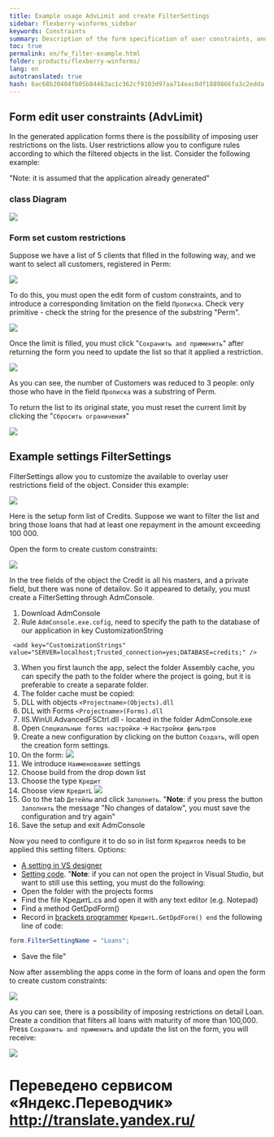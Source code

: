 ```yaml
--- 
title: Example usage AdvLimit and create FilterSettings 
sidebar: flexberry-winforms_sidebar 
keywords: Constraints 
summary: Description of the form specification of user constraints, and an indication of how to configure it to allow you to impose restrictions on detalam 
toc: true 
permalink: en/fw_filter-example.html 
folder: products/flexberry-winforms/ 
lang: en 
autotranslated: true 
hash: 6ac68b20404fb05b84463ac1c362cf9103d97aa714eac8df1889866fa3c2edda 
--- 
```


## Form edit user constraints (AdvLimit) 

In the generated application forms there is the possibility of imposing user restrictions on the lists. User restrictions allow you to configure rules according to which the filtered objects in the list. Consider the following example: 

"Note: it is assumed that the application already generated" 

### class Diagram 

![](/images/pages/products/flexberry-winforms/subsystems/limits/filter-ex-diagram.png) 

### Form set custom restrictions 

Suppose we have a list of 5 clients that filled in the following way, and we want to select all customers, registered in Perm: 

![](/images/pages/products/flexberry-winforms/subsystems/limits/filter-ex-list1.png) 

To do this, you must open the edit form of custom constraints, and to introduce a corresponding limitation on the field `Прописка`. Check very primitive - check the string for the presence of the substring "Perm". 

![](/images/pages/products/flexberry-winforms/subsystems/limits/filter-ex-list2.png) 

Once the limit is filled, you must click "`Сохранить and применить`" after returning the form you need to update the list so that it applied a restriction. 

![](/images/pages/products/flexberry-winforms/subsystems/limits/filter-ex-list3.png) 

As you can see, the number of Customers was reduced to 3 people: only those who have in the field `Прописка` was a substring of Perm. 

To return the list to its original state, you must reset the current limit by clicking the "`Сбросить ограничения`" 

![](/images/pages/products/flexberry-winforms/subsystems/limits/filter-ex-list4.png) 


## Example settings FilterSettings 

FilterSettings allow you to customize the available to overlay user restrictions field of the object. Consider this example: 

![](/images/pages/products/flexberry-winforms/subsystems/limits/filtersettings-ex0.png) 

Here is the setup form list of Credits. Suppose we want to filter the list and bring those loans that had at least one repayment in the amount exceeding 100 000. 

Open the form to create custom constraints: 

![](/images/pages/products/flexberry-winforms/subsystems/limits/filtersettings-ex1.png) 

In the tree fields of the object the Credit is all his masters, and a private field, but there was none of detailov. So it appeared to detaily, you must create a FilterSetting through AdmConsole. 

1. Download AdmConsole 
2. Rule `AdmConsole.exe.cofig`, need to specify the path to the database of our application in key CustomizationString 

```
 <add key="CustomizationStrings" value="SERVER=localhost;Trusted_connection=yes;DATABASE=credits;" /> 
``` 

3. When you first launch the app, select the folder Assembly cache, you can specify the path to the folder where the project is going, but it is preferable to create a separate folder. 
4. The folder cache must be copied: 
1. DLL with objects `<Projectname>(Objects).dll` 
2. DLL with Forms `<Projectname>(Forms).dll` 
3. IIS.WinUI.AdvancedFSCtrl.dll - located in the folder AdmConsole.exe 
5. Open `Специальные forms настройки` -> `Настройки фильтров` 
6. Create a new configuration by clicking on the button `Создать`, will open the creation form settings. 
7. On the form: ![](/images/pages/products/flexberry-winforms/subsystems/limits/filtersettings-ex2.png) 
1. We introduce `Наименование` settings 
2. Choose build from the drop down list 
3. Choose the type `Кредит` 
4. Choose view `КредитL` 
![](/images/pages/products/flexberry-winforms/subsystems/limits/filtersettings-ex3.png) 
6. Go to the tab `Детейлы` and click `Заполнить`. 
"__Note__: if you press the button `Заполнить` the message "No changes of datalow", you must save the configuration and try again" 
8. Save the setup and exit AdmConsole 

Now you need to configure it to do so in list form `Кредитов` needs to be applied this setting filters. Options: 
* [A setting in VS designer](fw_filter-settings.html) 
* [Setting code](fw_filter-settings.html). "__Note__: if you can not open the project in Visual Studio, but want to still use this setting, you must do the following: 
* Open the folder with the projects forms 
* Find the file КредитL.cs and open it with any text editor (e.g. Notepad) 
* Find a method GetDpdForm() 
* Record in [brackets programmer](fd_change-model.html) `КредитL.GetDpdForm() end` the following line of code: 

```csharp 
form.FilterSettingName = "Loans"; 
``` 

* Save the file" 

Now after assembling the apps come in the form of loans and open the form to create custom constraints: 

![](/images/pages/products/flexberry-winforms/subsystems/limits/filtersettings-ex4.png) 

As you can see, there is a possibility of imposing restrictions on detail Loan. Create a condition that filters all loans with maturity of more than 100,000. Press `Сохранить and применить` and update the list on the form, you will receive: 

![](/images/pages/products/flexberry-winforms/subsystems/limits/filtersettings-ex5.png) 







 # Переведено сервисом «Яндекс.Переводчик» http://translate.yandex.ru/